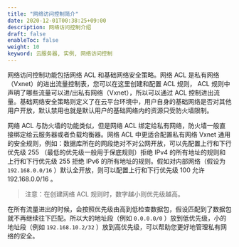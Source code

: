 ```yaml
---
title: "网络访问控制简介"
date: 2020-12-01T00:38:25+09:00
description: 网络访问控制介绍
draft: false
enableToc: false
weight: 10
keyword: 云服务器, 实例, 网络访问控制
---
```


网络访问控制功能包括网络 ACL 和基础网络安全策略。网络 ACL 是私有网络（Vxnet）的进出流量控制表，您可以在这里创建和配置 ACL 规则， ACL 规则中声明了哪些流量可以进/出私有网络（Vxnet），所以可以通过 ACL 控制进出流量。基础网络安全策略则定义了在云平台环境中，用户自身的基础网络是否对其他用户开放，默认禁用也就是默认用户的基础网络内的资源只受防火墙限制。


网络 ACL 与防火墙的功能类似，但是网络 ACL 绑定给私有网络，防火墙一般直接绑定给云服务器或者负载均衡器。网络 ACL 中更适合配置私有网络 Vxnet 通用的安全规则，例如：数据库所在的网段绝对不对公网开放，可以先配置上行和下行优先级 255 （最低的优先级一般用于保底规则）拒绝 IPv4 的所有地址的规则和上行和下行优先级 255 拒绝 IPv6 的所有地址的规则。假如对内部网络（假设为 `192.168.0.0/16` ）默认全开放，则可以配置上行和下行优先级 100 允许 192.168.0.0/16 。

>注意：在创建网络 ACL 规则时，数字越小则优先级越高。

在所有流量进出的时候，会按照优先级由高到低检查数据包，假设匹配到了数据包就不再继续往下匹配。所以大的地址段（例如 `0.0.0.0/0` ）放到低优先级，小的地址段（例如 `192.168.10.2/32` ）放到高优先级，可以帮助您更好地管理私有网络的安全。
